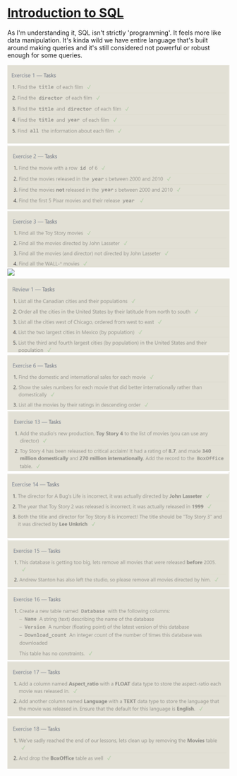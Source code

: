 # [Introduction to SQL](https://sqlbolt.com/lesson/introduction)

As I'm understanding it, SQL isn't strictly 'programming'. It feels more like data manipulation. It's kinda wild we have entire language that's built around making queries and it's still considered not powerful or robust enough for some queries.

![](../../images/sqlbolt/1.png "")
![](../../images/sqlbolt/2.png "")
![](../../images/sqlbolt/3.png "")
![](../../images/sqlbolt/4.png "")
![](../../images/sqlbolt/5.png "")
![](../../images/sqlbolt/6.png "")
![](../../images/sqlbolt/13.png "")
![](../../images/sqlbolt/14.png "")
![](../../images/sqlbolt/15.png "")
![](../../images/sqlbolt/16.png "")
![](../../images/sqlbolt/17.png "")
![](../../images/sqlbolt/18.png "")
